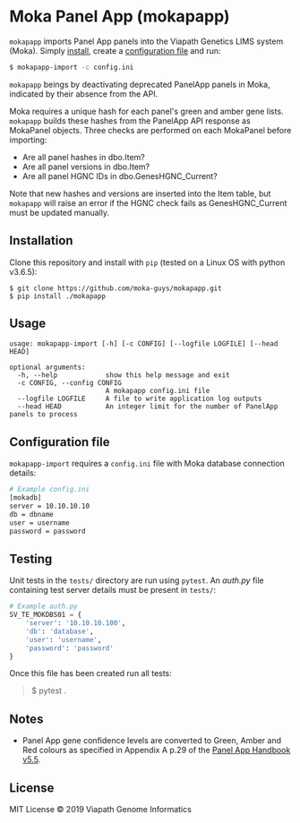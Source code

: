 # Moka Panel App (mokapapp)

`mokapapp` imports Panel App panels into the Viapath Genetics LIMS system (Moka). Simply [install](#installation), create a [configuration file](#configuration-file) and run:

```bash
$ mokapapp-import -c config.ini
```

`mokapapp` beings by deactivating deprecated PanelApp panels in Moka, indicated by their absence from the API.

Moka requires a unique hash for each panel's green and amber gene lists. `mokapapp` builds these hashes from the PanelApp API response as MokaPanel objects. Three checks are performed on each MokaPanel before importing:

* Are all panel hashes in dbo.Item?
* Are all panel versions in dbo.Item?
* Are all panel HGNC IDs in dbo.GenesHGNC_Current?

Note that new hashes and versions are inserted into the Item table, but `mokapapp` will raise an error if the HGNC check fails as GenesHGNC_Current must be updated manually.

## Installation

Clone this repository and install with `pip` (tested on a Linux OS with python v3.6.5):

```
$ git clone https://github.com/moka-guys/mokapapp.git
$ pip install ./mokapapp
```

## Usage

```
usage: mokapapp-import [-h] [-c CONFIG] [--logfile LOGFILE] [--head HEAD]

optional arguments:
  -h, --help            show this help message and exit
  -c CONFIG, --config CONFIG
                        A mokapapp config.ini file
  --logfile LOGFILE     A file to write application log outputs
  --head HEAD           An integer limit for the number of PanelApp panels to process
```

## Configuration file

`mokapapp-import` requires a `config.ini` file with Moka database connection details:

```bash
# Example config.ini
[mokadb]
server = 10.10.10.10
db = dbname
user = username
password = password
```

## Testing

Unit tests in the `tests/` directory are run using `pytest`. An *auth.py* file containing test server details must be present in  `tests/`:
```python
# Example auth.py
SV_TE_MOKDBS01 = {
    'server': '10.10.10.100',
    'db': 'database',
    'user': 'username',
    'password': 'password'
}
```

Once this file has been created run all tests:
> $ pytest .

## Notes

* Panel App gene confidence levels are converted to Green, Amber and Red colours as specified in Appendix A p.29 of the [Panel App Handbook v5.5](https://panelapp.genomicsengland.co.uk/media/files/PanelAppHandbookVersion55.pdf).

## License

MIT License © 2019 Viapath Genome Informatics
